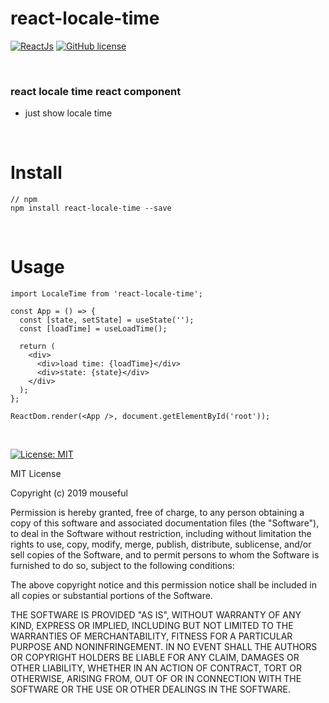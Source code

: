 # react-locale-time

[![ReactJs][react-image]][react-url]
[![GitHub license][license-image]][license-url]

[react-image]: https://img.shields.io/badge/ReactJS-%5E16.12.0-blue.svg
[react-url]: https://reactjs.org
[license-image]: https://img.shields.io/badge/license-MIT-blue.svg
[license-url]: https://github.com/mouseful/react-locale-time/blob/master/LICENSE

<br>

### react locale time react component

- just show locale time

<br>

# Install

```
// npm
npm install react-locale-time --save
```

<br>

# Usage

```
import LocaleTime from 'react-locale-time';

const App = () => {
  const [state, setState] = useState('');
  const [loadTime] = useLoadTime();

  return (
    <div>
      <div>load time: {loadTime}</div>
      <div>state: {state}</div>
    </div>
  );
};

ReactDom.render(<App />, document.getElementById('root'));
```

<br>

[![License: MIT](https://img.shields.io/badge/License-MIT-yellow.svg)](https://opensource.org/licenses/MIT)

MIT License

Copyright (c) 2019 mouseful

Permission is hereby granted, free of charge, to any person obtaining a copy
of this software and associated documentation files (the "Software"), to deal
in the Software without restriction, including without limitation the rights
to use, copy, modify, merge, publish, distribute, sublicense, and/or sell
copies of the Software, and to permit persons to whom the Software is
furnished to do so, subject to the following conditions:

The above copyright notice and this permission notice shall be included in all
copies or substantial portions of the Software.

THE SOFTWARE IS PROVIDED "AS IS", WITHOUT WARRANTY OF ANY KIND, EXPRESS OR
IMPLIED, INCLUDING BUT NOT LIMITED TO THE WARRANTIES OF MERCHANTABILITY,
FITNESS FOR A PARTICULAR PURPOSE AND NONINFRINGEMENT. IN NO EVENT SHALL THE
AUTHORS OR COPYRIGHT HOLDERS BE LIABLE FOR ANY CLAIM, DAMAGES OR OTHER
LIABILITY, WHETHER IN AN ACTION OF CONTRACT, TORT OR OTHERWISE, ARISING FROM,
OUT OF OR IN CONNECTION WITH THE SOFTWARE OR THE USE OR OTHER DEALINGS IN THE
SOFTWARE.
